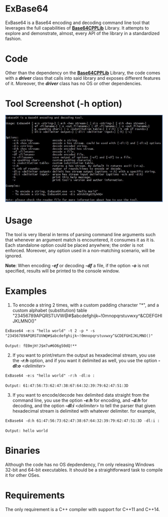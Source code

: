 # ExBase64

ExBase64 is a Base64 encoding and decoding command line tool that leverages the full capabilities of [**Base64CPPLib**](https://github.com/MFMokbel/Base64CPPLib) Library. It attempts to explore and demonstrate, almost, every API of the library in a standardized fashion.

# Code

Other than the dependency on the [**Base64CPPLib**](https://github.com/MFMokbel/Base64CPPLib) Library, the code comes with a ***driver*** class that calls into said library and exposes different features of it. Moreover, the ***driver*** class has no OS or other dependencies.

# Tool Screenshot (-h option)

![Options Available](/screenshots/Base64_help.JPG)

# Usage

The tool is very liberal in terms of parsing command line arguments such that whenever an argument match is encountered, it consumes it as it is. Each standalone option could be placed anywhere; the order is not enforced. Moreover, any option used in a non-matching scenario, will be ignored.



**Note**: When encoding ***-ef*** or decoding ***-df*** a file, if the option ***-o*** is not specified, results will be printed to the console window.

# Examples

1. To encode a string 2 times, with a custom padding character "*", and a custom alphabet (substitution) table "23456789APQRSTUVW@#$abcdefghijk~!0mnopqrstuvwxy^&CDEFGHIJKLMNO()"

```
ExBase64 -e:s "hello world" -t 2 -p * -s "23456789APQRSTUVW@#$abcdefghijk~!0mnopqrstuvwxy^&CDEFGHIJKLMNO()"

Output: fE0mjH!J$m7u#6O6g50dQ!**
```
2. If you want to print/return the output as hexadecimal stream, you use the ***-r:h*** option, and if you want it delimited as well, you use the option ***-dl:o*** <*delimiter*>

```
ExBase64 -e:s "hello world" -r:h -dl:o :

Output: 61:47:56:73:62:47:38:67:64:32:39:79:62:47:51:3D
```
3. If you want to encode/decode hex delimited data straight from the command line, you use the option ***-e:h*** for encoding, and ***-d:h*** for decoding, and the option ***-dl:i*** <*delimiter*> to tell the parser that given hexadecimal stream is delimited with whatever delimiter. for example,

```
ExBase64 -d:h 61:47:56:73:62:47:38:67:64:32:39:79:62:47:51:3D -dl:i :

Output: hello world
```

# Binaries

Although the code has no OS depdendency, I'm only releasing Windows 32-bit and 64-bit executables. It should be a straightforward task to compile it for other OSes.

# Requirements

The only requirement is a C++ compiler with support for C++11 and C++14.
